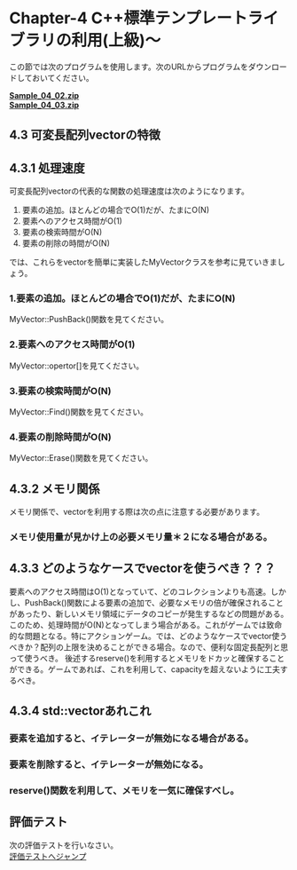 # Chapter-4 C++標準テンプレートライブラリの利用(上級)～

この節では次のプログラムを使用します。次のURLからプログラムをダウンロードしておいてください。</br>

**[Sample_04_02.zip](https://drive.google.com/file/d/1KB4rJoWwKZiQyZH7tl7C6mEBw3bDQHdz/view?usp=sharing)**</br>
**[Sample_04_03.zip](https://drive.google.com/file/d/1_OARmilBZsEGgwcc7S6Mm2oLigAIWrKy/view?usp=sharing)**</br>


## 4.3 可変長配列vectorの特徴

## 4.3.1 処理速度
可変長配列vectorの代表的な関数の処理速度は次のようになります。

1. 要素の追加。ほとんどの場合でO(1)だが、たまにO(N)
2. 要素へのアクセス時間がO(1)
3. 要素の検索時間がO(N)
4. 要素の削除の時間がO(N)

   
では、これらをvectorを簡単に実装したMyVectorクラスを参考に見ていきましょう。

### 1.要素の追加。ほとんどの場合でO(1)だが、たまにO(N)
MyVector::PushBack()関数を見てください。

### 2.要素へのアクセス時間がO(1)
MyVector::opertor[]を見てください。

### 3.要素の検索時間がO(N)
MyVector::Find()関数を見てください。

### 4.要素の削除時間がO(N)
MyVector::Erase()関数を見てください。

## 4.3.2 メモリ関係
メモリ関係で、vectorを利用する際は次の点に注意する必要があります。

### メモリ使用量が見かけ上の必要メモリ量＊２になる場合がある。


## 4.3.3 どのようなケースでvectorを使うべき？？？
要素へのアクセス時間はO(1)となっていて、どのコレクションよりも高速。しかし、PushBack()関数による要素の追加で、必要なメモリの倍が確保されることがあったり、新しいメモリ領域にデータのコピーが発生するなどの問題がある。このため、処理時間がO(N)となってしまう場合がある。これがゲームでは致命的な問題となる。特にアクションゲーム。では、どのようなケースでvector使うべきか？配列の上限を決めることができる場合。なので、便利な固定長配列と思って使うべき。
後述するreserve()を利用するとメモリをドカッと確保することができる。ゲームであれば、これを利用して、capacityを超えないように工夫するべき。

## 4.3.4 std::vectorあれこれ
### 要素を追加すると、イテレーターが無効になる場合がある。

### 要素を削除すると、イテレーターが無効になる。

### reserve()関数を利用して、メモリを一気に確保すべし。


## 評価テスト
次の評価テストを行いなさい。</br>
[評価テストへジャンプ](https://docs.google.com/forms/d/e/1FAIpQLScq5-ZYFF31he9Uu4CBMPCLnwzrV8Y1QLdtURHaMaLbINJpKQ/viewform?usp=sf_link)
</br>




